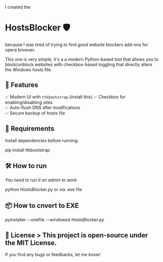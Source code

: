 I created the 

# HostsBlocker 🛡️

because I was tired of trying to find good website blockers add-ons for opera browser.

This one is very simple, it's a a modern Python-based tool that allows you to block/unblock websites with checkbox-based toggling that directly alters the Windows hosts file. 


## 🚀 Features
✅ Modern UI with `ttkbootstrap` (install this)
✅ Checkbox for enabling/disabling sites  
✅ Auto-flush DNS after modifications  
✅ Secure backup of hosts file  

## 🔧 Requirements

Install dependencies before running:

pip install ttkbootstrap

## 🛠️ How to run

*You need to run it on admin to work*

python HostsBlocker.py or via .exe file

## 📦 How to cnvert to EXE

pyinstaller --onefile --windowed HostsBlocker.py

## 📜 License > This project is open-source under the MIT License.

If you find any bugs or feedbacks, let me know!
